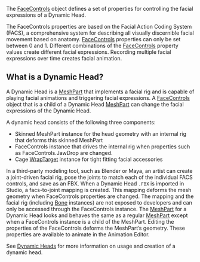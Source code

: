 The [FaceControls](https://create.roblox.com/docs/reference/engine/classes/FaceControls) object defines a set of properties for controlling the
facial expressions of a Dynamic Head.

The FaceControls properties are based on the Facial Action Coding System
(FACS), a comprehensive system for describing all visually discernible facial
movement based on anatomy. [FaceControls](https://create.roblox.com/docs/reference/engine/classes/FaceControls) properties can only be set between 0
and 1. Different combinations of the [FaceControls](https://create.roblox.com/docs/reference/engine/classes/FaceControls) property values create
different facial expressions. Recording multiple facial expressions over time
creates facial animation.

## What is a Dynamic Head?

A Dynamic Head is a [MeshPart](https://create.roblox.com/docs/reference/engine/classes/MeshPart) that implements a facial rig and is capable of
playing facial animations and triggering facial expressions. A [FaceControls](https://create.roblox.com/docs/reference/engine/classes/FaceControls)
object that is a child of a Dynamic Head [MeshPart](https://create.roblox.com/docs/reference/engine/classes/MeshPart) can change the facial
expressions of the Dynamic Head.

A dynamic head consists of the following three components:

- Skinned MeshPart instance for the head geometry with an internal rig that
  deforms this skinned MeshPart
- FaceControls instance that drives the internal rig when properties such as
  FaceControls.JawDrop are changed.
- Cage [WrapTarget](https://create.roblox.com/docs/reference/engine/classes/WrapTarget) instance for tight fitting facial accessories

In a third-party modeling tool, such as Blender or Maya, an artist can create
a joint-driven facial rig, pose the joints to match each of the individual
FACS controls, and save as an FBX. When a Dynamic Head `.FBX` is imported in
Studio, a facs-to-joint mapping is created. This mapping deforms the mesh
geometry when FaceControls properties are changed. The mapping and the facial
rig (including [Bone](https://create.roblox.com/docs/reference/engine/classes/Bone) instances) are not exposed to developers and can only be
accessed through the FaceControls instance. The [MeshPart](https://create.roblox.com/docs/reference/engine/classes/MeshPart) for a Dynamic Head
looks and behaves the same as a regular [MeshPart](https://create.roblox.com/docs/reference/engine/classes/MeshPart) except when a FaceControls
instance is a child of the MeshPart. Editing the properties of the
FaceControls deforms the MeshPart’s geometry. These properties are available
to animate in the Animation Editor.

See [Dynamic Heads](/avatar/dynamic-heads/index) for more information on usage
and creation of a dynamic head.